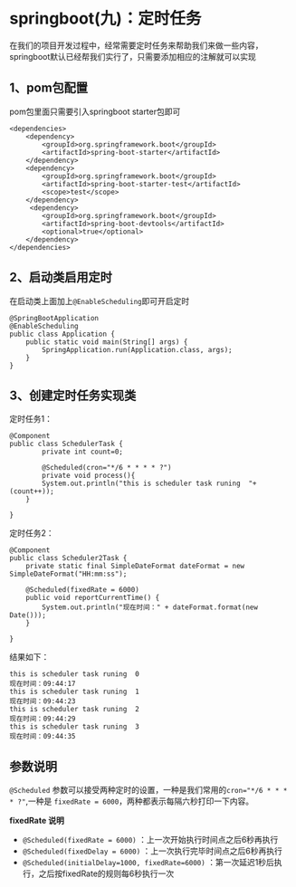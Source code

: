 # springboot(九)：定时任务

在我们的项目开发过程中，经常需要定时任务来帮助我们来做一些内容，springboot默认已经帮我们实行了，只需要添加相应的注解就可以实现

## 1、pom包配置

pom包里面只需要引入springboot starter包即可

```
<dependencies>
    <dependency>
        <groupId>org.springframework.boot</groupId>
        <artifactId>spring-boot-starter</artifactId>
    </dependency>
    <dependency>
        <groupId>org.springframework.boot</groupId>
        <artifactId>spring-boot-starter-test</artifactId>
        <scope>test</scope>
    </dependency>
     <dependency>
        <groupId>org.springframework.boot</groupId>
        <artifactId>spring-boot-devtools</artifactId>
        <optional>true</optional>
    </dependency>
</dependencies>
```

## 2、启动类启用定时

在启动类上面加上`@EnableScheduling`即可开启定时

```
@SpringBootApplication
@EnableScheduling
public class Application {    
    public static void main(String[] args) {
        SpringApplication.run(Application.class, args);
    }
}
```

## 3、创建定时任务实现类

定时任务1：

```
@Component
public class SchedulerTask {    
        private int count=0;    

        @Scheduled(cron="*/6 * * * * ?")    
        private void process(){
        System.out.println("this is scheduler task runing  "+(count++));
    }

}
```

定时任务2：

```
@Component
public class Scheduler2Task {    
    private static final SimpleDateFormat dateFormat = new SimpleDateFormat("HH:mm:ss");    

    @Scheduled(fixedRate = 6000)    
    public void reportCurrentTime() {
        System.out.println("现在时间：" + dateFormat.format(new Date()));
    }

}
```

结果如下：

```
this is scheduler task runing  0
现在时间：09:44:17
this is scheduler task runing  1
现在时间：09:44:23
this is scheduler task runing  2
现在时间：09:44:29
this is scheduler task runing  3
现在时间：09:44:35
```

## 参数说明

`@Scheduled` 参数可以接受两种定时的设置，一种是我们常用的`cron="*/6 * * * * ?"`,一种是 `fixedRate = 6000`，两种都表示每隔六秒打印一下内容。

**fixedRate 说明**

- `@Scheduled(fixedRate = 6000)` ：上一次开始执行时间点之后6秒再执行
- `@Scheduled(fixedDelay = 6000)` ：上一次执行完毕时间点之后6秒再执行
- `@Scheduled(initialDelay=1000, fixedRate=6000)` ：第一次延迟1秒后执行，之后按fixedRate的规则每6秒执行一次